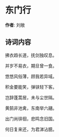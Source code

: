 # 东门行

**作者**: 刘敞

## 诗词内容

拂衣趋长道，抚剑独叹息。

并岁不易衣，期旦曾一食。

悠悠风俗薄，顾我若异域。

积金要能笑，弹铗轻下客。

岂辞蓬蒿居，未与尘世隔。

黄鹄非池禽，东南举六翮。

出门尚徘徊，悲鸣念旧国。

何日复来还，为君涕沾臆。

